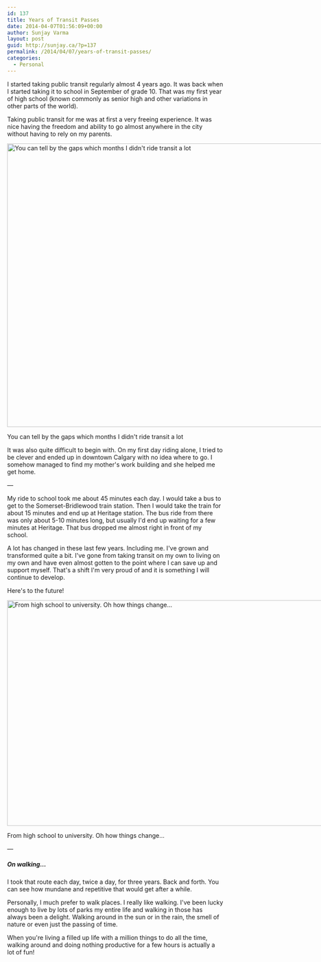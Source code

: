 ```yaml
---
id: 137
title: Years of Transit Passes
date: 2014-04-07T01:56:09+00:00
author: Sunjay Varma
layout: post
guid: http://sunjay.ca/?p=137
permalink: /2014/04/07/years-of-transit-passes/
categories:
  - Personal
---
```

I started taking public transit regularly almost 4 years ago. It was back when I started taking it to school in September of grade 10. That was my first year of high school (known commonly as senior high and other variations in other parts of the world).<!--more-->

Taking public transit for me was at first a very freeing experience. It was nice having the freedom and ability to go almost anywhere in the city without having to rely on my parents.

<div id="attachment_138" style="width: 1185px" class="wp-caption aligncenter">
  <a href="http://sunjay.ca/wp-content/uploads/2014/04/bus_passes_years.jpg"><img class=" wp-image-138  " alt="You can tell by the gaps which months I didn't ride transit a lot" src="http://sunjay.ca/wp-content/uploads/2014/04/bus_passes_years.jpg" width="1175" height="661" /></a>
  
  <p class="wp-caption-text">
    You can tell by the gaps which months I didn't ride transit a lot
  </p>
</div>

It was also quite difficult to begin with. On my first day riding alone, I tried to be clever and ended up in downtown Calgary with no idea where to go. I somehow managed to find my mother's work building and she helped me get home.

&#8212;

My ride to school took me about 45 minutes each day. I would take a bus to get to the Somerset-Bridlewood train station. Then I would take the train for about 15 minutes and end up at Heritage station. The bus ride from there was only about 5-10 minutes long, but usually I'd end up waiting for a few minutes at Heritage. That bus dropped me almost right in front of my school.

A lot has changed in these last few years. Including me. I've grown and transformed quite a bit. I've gone from taking transit on my own to living on my own and have even almost gotten to the point where I can save up and support myself. That's a shift I'm very proud of and it is something I will continue to develop.

Here's to the future!

<div id="attachment_142" style="width: 1907px" class="wp-caption aligncenter">
  <a href="http://sunjay.ca/wp-content/uploads/2014/04/school_ids.jpg"><img class=" wp-image-142 " alt="From high school to university. Oh how things change..." src="http://sunjay.ca/wp-content/uploads/2014/04/school_ids.jpg" width="1897" height="526" /></a>
  
  <p class="wp-caption-text">
    From high school to university. Oh how things change&#8230;
  </p>
</div>

&#8212;

##### On walking&#8230;

I took that route each day, twice a day, for three years. Back and forth. You can see how mundane and repetitive that would get after a while.

Personally, I much prefer to walk places. I really like walking. I've been lucky enough to live by lots of parks my entire life and walking in those has always been a delight. Walking around in the sun or in the rain, the smell of nature or even just the passing of time.

When you're living a filled up life with a million things to do all the time, walking around and doing nothing productive for a few hours is actually a lot of fun!

&nbsp;